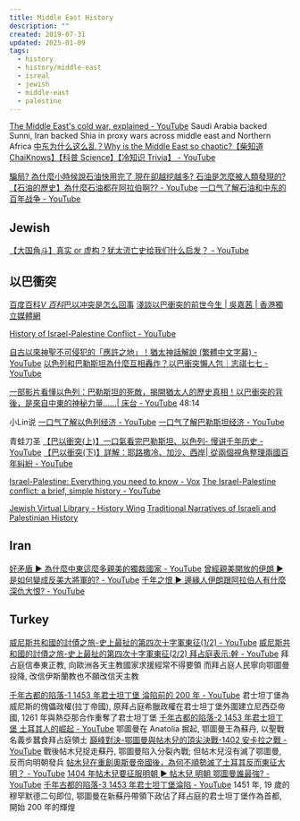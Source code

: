 ```yaml
---
title: Middle East History
description: ""
created: 2019-07-31
updated: 2025-01-09
tags:
  - history
  - history/middle-east
  - isreal
  - jewish
  - middle-east
  - palestine
---
```


[The Middle East's cold war, explained - YouTube](https://www.youtube.com/watch?v=veMFCFyOwFI)
Saudi Arabia backed Sunni, Iran backed Shia in proxy wars across middle east and Northern Africa
[中东为什么这么乱？Why is the Middle East so chaotic?【柴知道 ChaiKnows】【科普 Science】【冷知识 Trivia】 - YouTube](https://www.youtube.com/watch?v=exjVfT6uRrg)

[騙局? 為什麼小時候說石油快用完了 現在卻越挖越多? 石油是怎麼被人類發現的?【石油的歷史】為什麼石油都在阿拉伯啊?? - YouTube](https://www.youtube.com/watch?v=jPqDwsgnTv8)
[一口气了解石油和中东的百年战争 - YouTube](https://www.youtube.com/watch?v=ssssR1hxiTw)

## Jewish

[【大国角斗】真实 or 虚构？犹太流亡史给我们什么启发？ - YouTube](https://www.youtube.com/watch?v=EETY1qqm43k)

## 以巴衝突

[百度百科*V 百科*巴以冲突是怎么回事](https://baike.baidu.com/vbaike/%E5%B7%B4%E4%BB%A5%E5%86%B2%E7%AA%81%E6%98%AF%E6%80%8E%E4%B9%88%E5%9B%9E%E4%BA%8B/22179)
[淺談以巴衝突的前世今生 | 吳嘉茜 | 香港獨立媒體網](http://www.inmediahk.net/node/1024948)

[History of Israel-Palestine Conflict - YouTube](https://www.youtube.com/watch?v=m19F4IHTVGc)

[自古以來神聖不可侵犯的「應許之地」！猶太神話解說 (繁體中文字幕) - YouTube](https://www.youtube.com/watch?v=mJTqcjWeodc)
[以色列和巴勒斯坦為什麼互相轟炸？以巴衝突懶人包｜志祺七七 - YouTube](https://www.youtube.com/watch?v=14bIuc0PHPY)

[一部影片看懂以色列：巴勒斯坦的死敵，揭開猶太人的歷史真相！以巴衝突的背後，是來自中東的神秘力量……| 床台 - YouTube](https://www.youtube.com/watch?v=8HfCt5NLyzg) 48:14

小Lin说
[一口气了解以色列经济 - YouTube](https://www.youtube.com/watch?v=YY2Q4XDmZDE)
[一口气了解巴勒斯坦经济 - YouTube](https://www.youtube.com/watch?v=YLs7h3Qwwjw)

青蛙刀圣
[【巴以衝突(上)】一口氣看完巴勒斯坦、以色列- 慢讲千年历史 - YouTube](https://www.youtube.com/watch?v=jn9l3PodaXY)
[【巴以衝突(下)】詳解：耶路撒冷、加沙、西岸| 從兩個視角整理兩國百年糾紛 - YouTube](https://www.youtube.com/watch?v=WOYycmsSacY)

[Israel-Palestine: Everything you need to know - Vox](https://www.vox.com/2018/11/20/18079996/israel-palestine-conflict-guide-explainer)
[The Israel-Palestine conflict: a brief, simple history - YouTube](https://www.youtube.com/watch?v=iRYZjOuUnlU)

[Jewish Virtual Library - History Wing](https://www.jewishvirtuallibrary.org/history)
[Traditional Narratives of Israeli and Palestinian History](https://www.jewishvirtuallibrary.org/traditional-narratives-of-israeli-and-palestinian-history)

## Iran

[好矛盾 ► 為什麼中東這麼多親美的獨裁國家 - YouTube](https://www.youtube.com/watch?v=PsafO5r10Rs)
[曾經親美開放的伊朗 ▶ 是如何變成反美大將軍的? - YouTube](https://www.youtube.com/watch?v=7Cplz5Ejj5s)
[千年之恨 ▶ 邊緣人伊朗跟阿拉伯人有什麼深仇大恨? - YouTube](https://www.youtube.com/watch?v=hOkhbNAZwtM)

## Turkey

[威尼斯共和國的討債之旅-史上最扯的第四次十字軍東征(1/2) - YouTube](https://www.youtube.com/watch?v=i5Y4VzIVnwM)
[威尼斯共和國的討債之旅-史上最扯的第四次十字軍東征(2/2) 拜占庭表示:幹 - YouTube](https://www.youtube.com/watch?v=M3ISKR76aaQ)
拜占庭信奉東正教, 向歐洲各天主教國家求援經常不得要領
而拜占庭人民寧向鄂圖曼投降, 改信伊斯蘭教也不願改信天主教

[千年古都的陷落-1 1453 年君士坦丁堡 淪陷前的 200 年 - YouTube](https://www.youtube.com/watch?v=DalX0PjdFNY)
君士坦丁堡為威尼斯的傀儡政權(拉丁帝國), 原拜占庭希臘政權在君士坦丁堡外圍建立尼西亞帝國, 1261 年與熱亞那合作重奪了君士坦丁堡
[千年古都的陷落-2 1453 年君士坦丁堡 土耳其人的崛起 - YouTube](https://www.youtube.com/watch?v=T82ByIqNMXc)
鄂圖曼在 Anatolia 掘起, 鄂圖曼王為蘇丹, 以聖戰名義步蠶食拜占庭領土
[巔峰對決-鄂圖曼與帖木兒的頂尖決戰-1402 安卡拉之戰 - YouTube](https://www.youtube.com/watch?v=YkY8kJIM_4M) 戰後帖木兒捉走蘇丹, 鄂圖曼陷入分裂內戰; 但帖木兒沒有滅了鄂圖曼, 反而向明朝發兵
[帖木兒在重創奧斯曼帝國後，為何不順勢滅了土耳其反而東征大明？ - YouTube](https://www.youtube.com/watch?v=gUWLTcUM6P8)
[1404 年帖木兒要征服明朝 ► 帖木兒 明朝 鄂圖曼誰最強? - YouTube](https://www.youtube.com/watch?v=veenyAmLJSk)
[千年古都的陷落-3 1453 年君士坦丁堡淪陷 - YouTube](https://www.youtube.com/watch?v=acf5-uPfVBo) 1451 年, 19 歲的穆罕默德二句即位, 鄂圖曼在新蘇丹帶領下政佔了拜占庭的君士坦丁堡作為首都, 開始 200 年的輝煌

